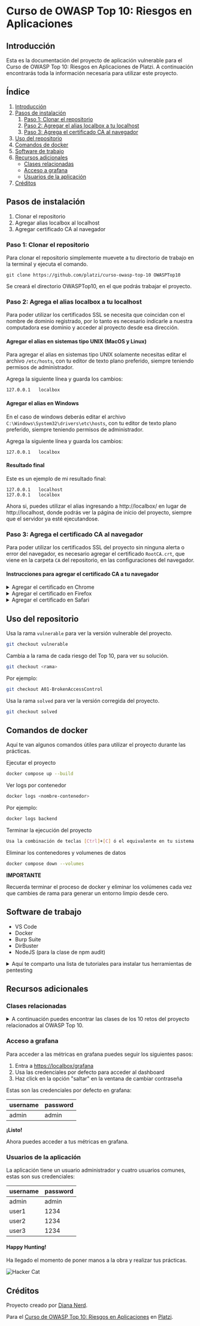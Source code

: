 # Curso de OWASP Top 10: Riesgos en Aplicaciones
## Introducción
Esta es la documentación del proyecto de aplicación vulnerable para el Curso de OWASP Top 10: Riesgos en Aplicaciones de Platzi.
A continuación encontrarás toda la información necesaria para utilizar este proyecto.

## Índice
1. [Introducción](#curso-de-owasp-top-10-vulnerabilidades-en-aplicaciones)
2. [Pasos de instalación](#pasos-de-instalación)
    1. [Paso 1: Clonar el repositorio](#paso-1-clonar-el-repositorio)
    2. [Paso 2: Agregar el alias localbox a tu localhost](#paso-2-agrega-el-alias-localbox-a-tu-localhost)
    3. [Paso 3: Agrega el certificado CA al navegador](#paso-3-agrega-el-certificado-ca-al-navegador)
3. [Uso del repositorio](#uso-del-repositorio)
4. [Comandos de docker](#comandos-de-docker)
5. [Software de trabajo](#software-de-trabajo)
6. [Recursos adicionales](#recursos-adicionales)
    - [Clases relacionadas](#clases-relacionadas)
    - [Acceso a grafana](#acceso-a-grafana)
    - [Usuarios de la aplicación](#usuarios-de-la-aplicación)
7. [Créditos](#créditos)

## Pasos de instalación
1) Clonar el repositorio
2) Agregar alias localbox al localhost
3) Agregar certificado CA al navegador

### Paso 1: Clonar el repositorio
Para clonar el repositorio simplemente muevete a tu directorio de trabajo en la terminal y ejecuta el comando.
```
git clone https://github.com/platzi/curso-owasp-top-10 OWASPTop10
```

Se creará el directorio OWASPTop10, en el que podrás trabajar el proyecto.

### Paso 2: Agrega el alias localbox a tu localhost
Para poder utilizar los certificados SSL se necesita que coincidan con el nombre de dominio registrado, por lo tanto es necesario indicarle a nuestra computadora ese dominio y acceder al proyecto desde esa dirección.

#### Agregar el alias en sistemas tipo UNIX (MacOS y Linux)
Para agregar el alias en sistemas tipo UNIX solamente necesitas editar el archivo `/etc/hosts`, con tu editor de texto plano preferido, siempre teniendo permisos de administrador.

Agrega la siguiente línea y guarda los cambios:
```
127.0.0.1   localbox
```

#### Agregar el alias en Windows
En el caso de windows deberás editar el archivo `C:\Windows\System32\drivers\etc\hosts`, con tu editor de texto plano preferido, siempre teniendo permisos de administrador.

Agrega la siguiente línea y guarda los cambios:
```
127.0.0.1   localbox
```

#### Resultado final
Este es un ejemplo de mi resultado final:
```
127.0.0.1   localhost
127.0.0.1   localbox
```

Ahora si, puedes utilizar el alias ingresando a http://localbox/ en lugar de http://localhost, donde podrás ver la página de inicio del proyecto, siempre que el servidor ya esté ejecutandose.

### Paso 3: Agrega el certificado CA al navegador
Para poder utilizar los certificados SSL del proyecto sin ninguna alerta o error del navegador, es necesario agregar el certificado `RootCA.crt`, que viene en la carpeta `CA` del repositorio, en las configuraciones del navegador.

#### Instrucciones para agregar el certificado CA a tu navegador
<details>
<summary>Agregar el certificado en Chrome</summary>
    1. Abre Chrome y ve a la configuración haciendo clic en el icono de tres puntos en la esquina superior derecha.</br>
    2. En el menú desplegable, selecciona "Configuración".</br>
    3. En la sección "Privacidad y seguridad", haz clic en "Seguridad".</br>
    4. Desplázate hacia abajo hasta encontrar la sección "Certificados" y haz clic en "Administrar certificados".</br>
    5. En la ventana que se abre, selecciona la pestaña "Autoridades", luego haz clic en "Importar" y sigue el asistente de importación para seleccionar el archivo `RootCA.crt` y agregarlo como una Autoridad de Certificación de Confianza.
</details>

<details>
    <summary>Agregar el certificado en Firefox</summary>
    1. Abre Firefox y ve a la configuración haciendo clic en el menú de tres líneas en la esquina superior derecha.</br>
    2. Selecciona "Preferencias" en el menú desplegable.</br>
    3. En el panel izquierdo, selecciona "Privacidad y seguridad".</br>
    4. Desplázate hacia abajo hasta encontrar la sección "Certificados" y haz clic en "Ver certificados".</br>
    5. En la ventana que se abre, selecciona la pestaña "Autoridades" y haz clic en "Importar".</br>
    6. Sigue el asistente de importación para seleccionar el archivo `RootCA.crt` y agregarlo como una Autoridad de Certificación de Confianza.
</details>

<details>
    <summary>Agregar el certificado en Safari</summary>
    1. Abre Safari y ve al menú "Safari" en la barra de menú superior.</br>
    2. Selecciona "Preferencias" en el menú desplegable.</br>
    3. Ve a la pestaña "Avanzado".</br>
    4. Marca la casilla "Mostrar menú Desarrollo en la barra de menús".</br>
    5. Ahora, en la barra de menú superior, aparecerá un nuevo menú "Desarrollo". Haz clic en él y selecciona "Preferencias de certificados".</br>
    6. En la ventana que se abre, selecciona la pestaña "Autoridades" y haz clic en "Importar".</br>
    7. Sigue el asistente de importación para seleccionar el archivo `RootCA.crt` y agregarlo como una Autoridad de Certificación de Confianza.
</details>

## Uso del repositorio
Usa la rama `vulnerable` para ver la versión vulnerable del proyecto.
```sh
git checkout vulnerable
```

Cambia a la rama de cada riesgo del Top 10, para ver su solución.
```sh
git checkout <rama>
```

Por ejemplo:
```sh
git checkout A01-BrokenAccessControl
```

Usa la rama `solved` para ver la versión corregida del proyecto.
```sh
git checkout solved
```

## Comandos de docker
Aquí te van algunos comandos útiles para utilizar el proyecto durante las prácticas.

Ejecutar el proyecto
```sh
docker compose up --build
```

Ver logs por contenedor
```sh
docker logs <nombre-contenedor>
```

Por ejemplo:
```sh
docker logs backend
```

Terminar la ejecución del proyecto
```sh
Usa la combinación de teclas [Ctrl]+[C] ó el equivalente en tu sistema operativo
```

Eliminar los contenedores y volumenes de datos
```sh
docker compose down --volumes
```


__IMPORTANTE__

Recuerda terminar el proceso de docker y eliminar los volúmenes cada vez que cambies de rama para generar un entorno limpio desde cero.

## Software de trabajo
- VS Code
- Docker
- Burp Suite
- DirBuster
- NodeJS (para la clase de npm audit)

<details>
    <summary>Aquí te comparto una lista de tutoriales para instalar tus herramientas de pentesting</summary>
    <a href="https://platzi.com/new-home/clases/8781-docker-fundamentos/66589-instalacion-de-docker/" target="_blank">Tutorial de instalación de Docker</a></br>
    <a href="https://platzi.com/blog/como-instalar-burp-suite-en-windows" target="_blank">Tutorial de instalación de Burp Suite en Windows</a></br>
    <a href="https://platzi.com/blog/como-instalar-burp-suite-en-linux" target="_blank">Tutorial de instalación de Burp Suite en Linux</a></br>
    <a href="https://platzi.com/blog/como-instalar-burp-suite-en-macos" target="_blank">Tutorial de instalación de Burp Suite en MacOS</a></br>
    <a href="https://platzi.com/blog/como-instalar-dirbuster" target="_blank">Tutorial de instalación de DirBuster</a>
</details>

## Recursos adicionales
### Clases relacionadas
<details>
    <summary>A continuación puedes encontrar las clases de los 10 retos del proyecto relacionados al OWASP Top 10.</summary>
    <a href="https://platzi.com/clases/9342-owasp-top-10/68372-broken-access-control/" target="_blank">A01:2021 - Broken Access Control</a></br>
    <a href="https://platzi.com/clases/9342-owasp-top-10/68373-cryptographic-failures/" target="_blank">A02:2021 - Cryptographic Failures</a></br>
    <a href="https://platzi.com/clases/9342-owasp-top-10/68374-injection/" target="_blank">A03:2021 - Injection</a></br>
    <a href="https://platzi.com/clases/9342-owasp-top-10/68375-insecure-design/" target="_blank">A04:2021 - Insecure Design</a></br>
    <a href="https://platzi.com/clases/9342-owasp-top-10/68376-security-misconfiguration/" target="_blank">A05:2021 - Security Misconfiguration</a></br>
    <a href="https://platzi.com/clases/9342-owasp-top-10/68377-vulnerable-and-outdated-components/" target="_blank">A06:2021 - Vulnerable And Outdated Components</a></br>
    <a href="https://platzi.com/clases/9342-owasp-top-10/68378-identification-and-authentication-failures/" target="_blank">A07:2021 - Identification And Authentication Failures</a></br>
    <a href="https://platzi.com/clases/9342-owasp-top-10/68368-software-and-data-integrity-failures/" target="_blank">A08:2021 - Software And Data Integrity Failures</a></br>
    <a href="https://platzi.com/clases/9342-owasp-top-10/68369-security-logging-and-monitoring-failures/" target="_blank">A09:2021 - Security Logging And Monitoring Failures</a></br>
    <a href="https://platzi.com/clases/9342-owasp-top-10/68370-server-side-request-forgery/" target="_blank">A10:2021 - Server-Side Request Forgery</a></br>
</details>

### Acceso a grafana
Para acceder a las métricas en grafana puedes seguir los siguientes pasos:
1) Entra a [https://localbox/grafana](https://localbox/grafana)
2) Usa las credenciales por defecto para acceder al dashboard
3) Haz click en la opción "saltar" en la ventana de cambiar contraseña

Estas son las credenciales por defecto en grafana:

| username | password |
|----------|----------|
| admin    | admin    |

__¡Listo!__

Ahora puedes acceder a tus métricas en grafana.

### Usuarios de la aplicación
La aplicación tiene un usuario administrador y cuatro usuarios comunes, estas son sus credenciales:

| username | password |
|----------|----------|
| admin    | admin    |
| user1    | 1234     |
| user2    | 1234     |
| user3    | 1234     |

#### Happy Hunting!
Ha llegado el momento de poner manos a la obra y realizar tus prácticas.

![Hacker Cat](https://media.giphy.com/media/v1.Y2lkPTc5MGI3NjExYXR4Z29zeDZ1cGdxMm8yaWk0ZHJudnUzenQwMjEybWl1aWU4d3M5ciZlcD12MV9pbnRlcm5hbF9naWZfYnlfaWQmY3Q9Zw/o0vwzuFwCGAFO/giphy.gif)

## Créditos
Proyecto creado por [Diana Nerd](https://dnrd.dev).

Para el [Curso de OWASP Top 10: Riesgos en Aplicaciones](https://platzi.com/cursos/owasp-top-10) en [Platzi](https://platzi.com/ciberseguridad).
